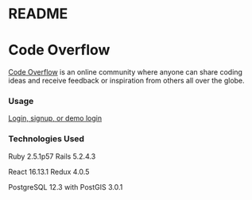 # README
# Code Overflow
[Code Overflow](https://code-overflow.herokuapp.com/#/) is an online community where anyone can share coding ideas and receive feedback or inspiration from others all over the globe. 

### Usage
[Login, signup, or demo login](./app/images/login:signup.png)

### Technologies Used

Ruby 2.5.1p57 
Rails 5.2.4.3

React 16.13.1
Redux 4.0.5


PostgreSQL 12.3 with PostGIS 3.0.1
